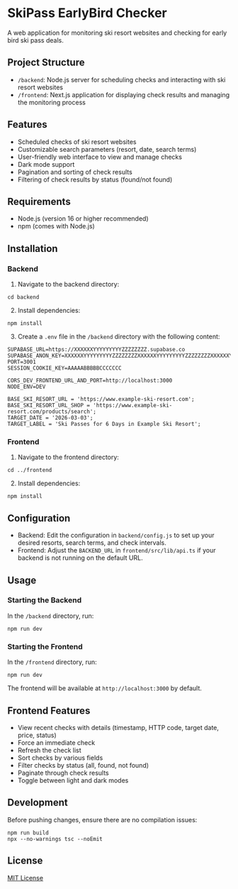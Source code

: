 # SkiPass EarlyBird Checker

A web application for monitoring ski resort websites and checking for early bird ski pass deals.

## Project Structure

- `/backend`: Node.js server for scheduling checks and interacting with ski resort websites
- `/frontend`: Next.js application for displaying check results and managing the monitoring process

## Features

- Scheduled checks of ski resort websites
- Customizable search parameters (resort, date, search terms)
- User-friendly web interface to view and manage checks
- Dark mode support
- Pagination and sorting of check results
- Filtering of check results by status (found/not found)

## Requirements

- Node.js (version 16 or higher recommended)
- npm (comes with Node.js)

## Installation

### Backend

1. Navigate to the backend directory:
```
cd backend
```

2. Install dependencies:
```
npm install
```

3. Create a `.env` file in the `/backend` directory with the following content:
```
SUPABASE_URL=https://XXXXXXYYYYYYYYYZZZZZZZZ.supabase.co
SUPABASE_ANON_KEY=XXXXXXYYYYYYYYYZZZZZZZZXXXXXXYYYYYYYYYZZZZZZZZXXXXXXYYYYYYYYYZZZZZZZZXXXXXXYYYYYYYYYZZZZZZZZ
PORT=3001
SESSION_COOKIE_KEY=AAAAABBBBBCCCCCCC

CORS_DEV_FRONTEND_URL_AND_PORT=http://localhost:3000
NODE_ENV=DEV

BASE_SKI_RESORT_URL = 'https://www.example-ski-resort.com';
BASE_SKI_RESORT_URL_SHOP = 'https://www.example-ski-resort.com/products/search';
TARGET_DATE = '2026-03-03';
TARGET_LABEL = 'Ski Passes for 6 Days in Example Ski Resort';

```


### Frontend

1. Navigate to the frontend directory:
```
cd ../frontend
```

2. Install dependencies:
```
npm install
```

## Configuration

- Backend: Edit the configuration in `backend/config.js` to set up your desired resorts, search terms, and check intervals.
- Frontend: Adjust the `BACKEND_URL` in `frontend/src/lib/api.ts` if your backend is not running on the default URL.

## Usage

### Starting the Backend

In the `/backend` directory, run:
```
npm run dev
```

### Starting the Frontend

In the `/frontend` directory, run:
```
npm run dev
```

The frontend will be available at `http://localhost:3000` by default.

## Frontend Features

- View recent checks with details (timestamp, HTTP code, target date, price, status)
- Force an immediate check
- Refresh the check list
- Sort checks by various fields
- Filter checks by status (all, found, not found)
- Paginate through check results
- Toggle between light and dark modes

## Development

Before pushing changes, ensure there are no compilation issues:
```
npm run build
npx --no-warnings tsc --noEmit
```

## License

[MIT License](https://opensource.org/licenses/MIT)